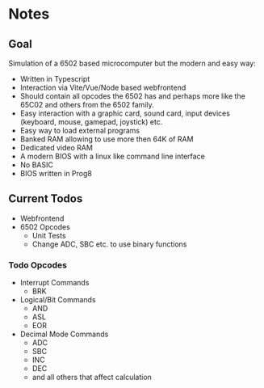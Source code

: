 # Notes

## Goal

Simulation of a 6502 based microcomputer but the modern and easy way:

-   Written in Typescript
-   Interaction via Vite/Vue/Node based webfrontend
-   Should contain all opcodes the 6502 has and perhaps more like the 65C02 and others from the 6502 family.
-   Easy interaction with a graphic card, sound card, input devices (keyboard, mouse, gamepad, joystick) etc.
-   Easy way to load external programs
-   Banked RAM allowing to use more then 64K of RAM
-   Dedicated video RAM
-   A modern BIOS with a linux like command line interface
-   No BASIC
-   BIOS written in Prog8

## Current Todos

-   Webfrontend
-   6502 Opcodes
    -   Unit Tests
    -   Change ADC, SBC etc. to use binary functions

### Todo Opcodes

-   Interrupt Commands
    -   BRK
-   Logical/Bit Commands
    -   AND
    -   ASL
    -   EOR
-   Decimal Mode Commands
    -   ADC
    -   SBC
    -   INC
    -   DEC
    -   and all others that affect calculation
